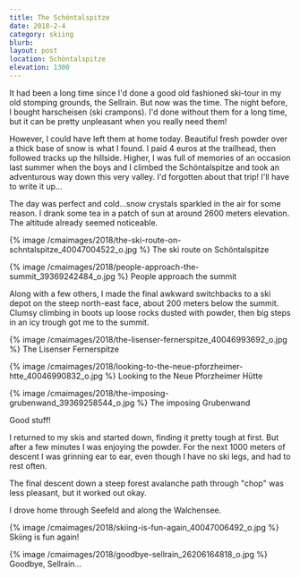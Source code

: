 ```yaml
---
title: The Schöntalspitze
date: 2018-2-4
category: skiing
blurb: 
layout: post
location: Schöntalspitze
elevation: 1300
---
```


It had been a long time since I'd done a good old fashioned ski-tour in
my old stomping grounds, the Sellrain. But now was the time.
The night before, I bought harscheisen (ski crampons). I'd done without them
for a long time, but it can be pretty unpleasant when you really need them!

However, I could have left them at home today. Beautiful fresh powder over
a thick base of snow is what I found. I paid 4 euros at the trailhead,
then followed tracks up the hillside. Higher, I was full of memories
of an occasion last summer when the boys and I climbed the Schöntalspitze
and took an adventurous way down this very valley. I'd forgotten about
that trip! I'll have to write it up...

The day was perfect and cold...snow crystals sparkled in the air for
some reason. I drank some tea in a patch of sun at around 2600 meters
elevation. The altitude already seemed noticeable. 

{% image /cmaimages/2018/the-ski-route-on-schntalspitze_40047004522_o.jpg %}
The ski route on Schöntalspitze


{% image /cmaimages/2018/people-approach-the-summit_39369242484_o.jpg %}
People approach the summit


Along with a few others, I made the final awkward switchbacks to a ski depot
on the steep north-east face, about 200 meters below the summit. Clumsy
climbing in boots up loose rocks dusted with powder, then big steps in an
icy trough got me to the summit.

{% image /cmaimages/2018/the-lisenser-fernerspitze_40046993692_o.jpg %}
The Lisenser Fernerspitze


{% image /cmaimages/2018/looking-to-the-neue-pforzheimer-htte_40046990832_o.jpg %}
Looking to the Neue Pforzheimer Hütte


{% image /cmaimages/2018/the-imposing-grubenwand_39369258544_o.jpg %}
The imposing Grubenwand


Good stuff!

I returned to my skis and started down, finding it pretty tough at first.
But after a few minutes I was enjoying the powder. For the next 1000
meters of descent I was grinning ear to ear, even though I have no
ski legs, and had to rest often.

The final descent down a steep forest avalanche path through "chop" was
less pleasant, but it worked out okay.

I drove home through Seefeld and along the Walchensee.

{% image /cmaimages/2018/skiing-is-fun-again_40047006492_o.jpg %}
Skiing is fun again!



{% image /cmaimages/2018/goodbye-sellrain_26206164818_o.jpg %}
Goodbye, Sellrain...


